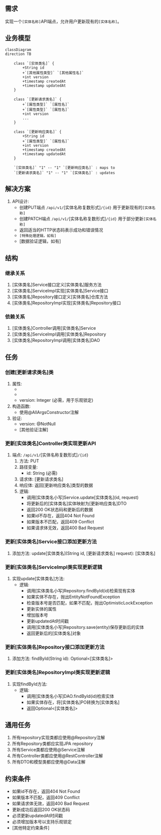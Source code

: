 ## 需求
实现一个`[实体名称]`API端点，允许用户更新现有的`[实体名称]`。

## 业务模型
```mermaid
classDiagram
direction TB

    class `[实体类名]` {
        +String id
        +`[其他属性类型]` `[其他属性名]`
        +int version
        +timestamp createdAt
        +timestamp updatedAt
    }

    class `[更新请求类名]` {
        +`[属性类型]` `[属性名]`
        +`[属性类型]` `[属性名]`
        +int version
        ...
    }

    class `[更新响应类名]` {
        +String id
        +`[属性类型]` `[属性名]`
        +int version
        +timestamp createdAt
        +timestamp updatedAt
    }

    `[实体类名]` "1" -- "1" `[更新响应类名]` : maps to
    `[更新请求类名]` "1" -- "1" `[实体类名]` : updates
```

## 解决方案
1. API设计:
   - 创建PUT端点 `/api/v1/`[实体名称复数形式]`/{id}` 用于更新现有的`[实体名称]`
   - 创建PATCH端点 `/api/v1/`[实体名称复数形式]`/{id}` 用于部分更新`[实体名称]`
   - 返回适当的HTTP状态码表示成功和错误情况
   - `[特殊处理逻辑，如有]`
   - [数据验证逻辑，如有]

## 结构

### 继承关系
1. [实体类名]Service接口定义[实体类名]服务方法
2. [实体类名]ServiceImpl实现[实体类名]Service接口
3. [实体类名]Repository接口定义[实体类名]仓库方法
4. [实体类名]RepositoryImpl实现[实体类名]Repository接口

### 依赖关系
1. [实体类名]Controller调用[实体类名]Service
2. [实体类名]ServiceImpl调用[实体类名]Repository
3. [实体类名]RepositoryImpl调用[实体类名]DAO

## 任务

### 创建[更新请求类名]类
  1. 属性:
     - [属性名]: [属性类型] (必需/可选)
     - [属性名]: [属性类型] (必需/可选)
     - version: Integer (必需，用于乐观锁定)
  2. 构造函数:
     - 使用@AllArgsConstructor注解
  3. 验证:
     - version: @NotNull
     - [其他验证注解]

### 更新[实体类名]Controller类实现更新API
  1. 端点: `/api/v1/`[实体名称复数形式]`/{id}`
     1. 方法: PUT
     2. 路径变量:
        - id: String (必需)
     3. 请求体: [更新请求类名]
     4. 响应体: 返回[更新响应类名]类型的数据
     5. 逻辑:
        - 调用[实体类名小写]Service.update[实体类名](id, request)
        - 将更新后的[实体类名]实体映射为[更新响应类名]DTO
        - 返回200 OK状态码和更新后的数据
        - 如果id不存在，返回404 Not Found
        - 如果版本不匹配，返回409 Conflict
        - 如果请求体无效，返回400 Bad Request

### 更新[实体类名]Service接口添加更新方法
  1. 添加方法: update[实体类名](String id, [更新请求类名] request): [实体类名]

### 更新[实体类名]ServiceImpl类实现更新逻辑
  1. 实现update[实体类名]方法:
     - 逻辑:
       - 调用[实体类名小写]Repository.findById(id)检索现有实体
       - 如果实体不存在，抛出EntityNotFoundException
       - 检查版本号是否匹配，如果不匹配，抛出OptimisticLockException
       - 更新实体的属性
       - 增加版本号
       - 更新updatedAt时间戳
       - 调用[实体类名小写]Repository.save(entity)保存更新后的实体
       - 返回更新后的[实体类名]对象

### 更新[实体类名]Repository接口添加更新方法
  1. 添加方法: findById(String id): Optional<[实体类名]>

### 更新[实体类名]RepositoryImpl类实现更新逻辑
  1. 实现findById方法:
     - 逻辑:
       - 调用[实体类名小写]DAO.findById(id)检索实体
       - 如果实体存在，将[实体类名]PO转换为[实体类名]
       - 返回Optional<[实体类名]>

## 通用任务
1. 所有repository实现类都应使用@Repository注解
2. 所有Repository类都应实现JPA repository
3. 所有Service类都应使用@Service注解
4. 所有Controller类都应使用@RestController注解
5. 所有DTO和模型类都应使用@Data注解

## 约束条件
- 如果id不存在，返回404 Not Found
- 如果版本不匹配，返回409 Conflict
- 如果请求体无效，返回400 Bad Request
- 更新成功后返回200 OK状态码
- 必须更新updatedAt时间戳
- 必须增加版本号以支持乐观锁定
- [其他特定约束条件] 